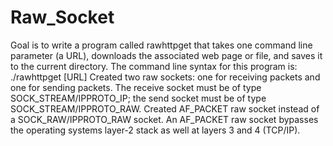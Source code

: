 # Raw_Socket
Goal is to write a program called rawhttpget that takes one command line parameter (a URL), downloads the associated web page or file, and saves it to the current directory. 
The command line syntax for this program is: ./rawhttpget [URL]
Created two raw sockets: one for receiving packets and one for sending packets. The receive socket must be of type SOCK_STREAM/IPPROTO_IP; the send socket must be of type SOCK_STREAM/IPPROTO_RAW. 
Created AF_PACKET raw socket instead of a SOCK_RAW/IPPROTO_RAW socket. An AF_PACKET raw socket bypasses the operating systems layer-2 stack as well at layers 3 and 4 (TCP/IP).
